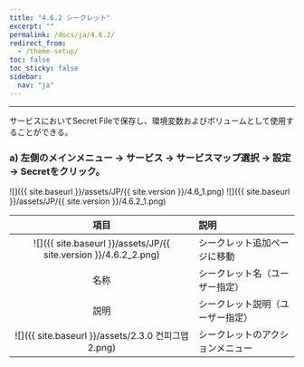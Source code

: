 ```yaml
---
title: "4.6.2 シークレット"
excerpt: ""
permalink: /docs/ja/4.6.2/
redirect_from:
  - /theme-setup/
toc: false
toc_sticky: false
sidebar:
  nav: "ja"
---
```


---
サービスにおいてSecret Fileで保存し、環境変数およびボリュームとして使用することができる。

### a\) 左側のメインメニュー → サービス → サービスマップ選択 → 設定 → Secretをクリック。
![]({{ site.baseurl }}/assets/JP/{{ site.version }}/4.6_1.png)
![]({{ site.baseurl }}/assets/JP/{{ site.version }}/4.6.2_1.png)

| **項目** | **説明** |
| :---: | :--- |
| ![]({{ site.baseurl }}/assets/JP/{{ site.version }}/4.6.2_2.png) | シークレット追加ページに移動 |
| 名称 | シークレット名（ユーザー指定） |
| 説明 | シークレット説明（ユーザー指定） |
| ![]({{ site.baseurl }}/assets/2.3.0 컨피그맵2.png) | シークレットのアクションメニュー|
